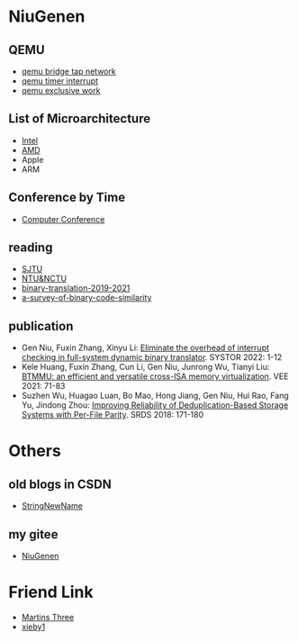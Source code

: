 # NiuGenen

## QEMU

- [qemu bridge tap network](https://niugenen.github.io/qemu-tap-bridge)
- [qemu timer interrupt](https://niugenen.github.io/qemu-timer-interrupt)
- [qemu exclusive work](https://niugenen.github.io/qemu-exclusive-work)

## List of Microarchitecture

- [Intel](https://niugenen.github.io/the-interesting-tables/intel.html)
- [AMD](https://niugenen.github.io/the-interesting-tables/amd.html)
- Apple
- ARM

## Conference by Time

- [Computer Conference](https://niugenen.github.io/the-interesting-tables/computerconference.html)

## reading

- [SJTU](https://niugenen.github.io/reading/SJTU/reading-papers-SJTU)
- [NTU&NCTU](https://niugenen.github.io/reading/TW/reading-papers-NTU-NCTU)
- [binary-translation-2019-2021](https://niugenen.github.io/reading/binary-translation-19-21)
- [a-survey-of-binary-code-similarity](https://niugenen.github.io/reading/a-survey-of-binary-code-similarity/2021-a-survey-of-binary-code-similarity)

## publication

- Gen Niu, Fuxin Zhang, Xinyu Li: [Eliminate the overhead of interrupt checking in full-system dynamic binary translator](https://dl.acm.org/doi/10.1145/3534056.3534939). SYSTOR 2022: 1-12
- Kele Huang, Fuxin Zhang, Cun Li, Gen Niu, Junrong Wu, Tianyi Liu: [BTMMU: an efficient and versatile cross-ISA memory virtualization](https://doi.org/10.1145/3453933.3454015). VEE 2021: 71-83
- Suzhen Wu, Huagao Luan, Bo Mao, Hong Jiang, Gen Niu, Hui Rao, Fang Yu, Jindong Zhou: [Improving Reliability of Deduplication-Based Storage Systems with Per-File Parity](https://doi.org/10.1109/SRDS.2018.00028). SRDS 2018: 171-180

# Others

## old blogs in CSDN

- [StringNewName](https://blog.csdn.net/stringNewName)

## my gitee

- [NiuGenen](https://gitee.com/NiuGenen)

# Friend Link

- [Martins Three](https://martins3.github.io/)
- [xieby1](https://xieby1.github.io)


